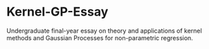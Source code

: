 # Kernel-GP-Essay
Undergraduate final-year essay on theory and applications of kernel methods and Gaussian Processes for non-parametric regression.
